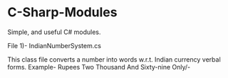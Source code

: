 C-Sharp-Modules
===============

Simple, and useful C# modules.

File 1)- IndianNumberSystem.cs

This class file converts a number into words w.r.t. Indian currency verbal forms.
Example- Rupees Two Thousand And Sixty-nine Only/-
